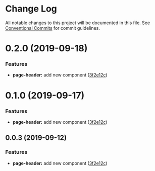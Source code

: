 # Change Log

All notable changes to this project will be documented in this file.
See [Conventional Commits](https://conventionalcommits.org) for commit guidelines.

# 0.2.0 (2019-09-18)


### Features

* **page-header:** add new component ([3f2e12c](https://github.com/synerise/ds/commit/3f2e12c))





# 0.1.0 (2019-09-17)


### Features

* **page-header:** add new component ([3f2e12c](https://github.com/synerise/ds/commit/3f2e12c))





## 0.0.3 (2019-09-12)


### Features

* **page-header:** add new component ([3f2e12c](https://github.com/synerise/ds/commit/3f2e12c))
